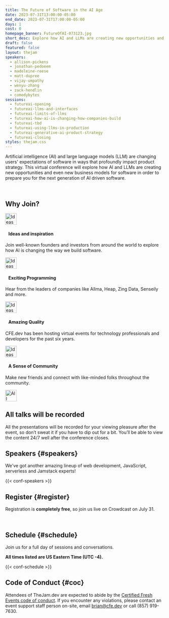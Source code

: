 ```yaml
---
title: The Future of Software in the AI Age
date: 2023-07-31T13:00:00-05:00
end_date: 2023-07-31T17:00:00-05:00
days: 1
cost: 0
homepage_banner: FutureOfAI-073123.jpg
short_desc: Explore how AI and LLMs are creating new opportunities and even new business models for software in order to prepare you for the next generation of AI driven software. 
draft: false
featured: false
layout: thejam
speakers:
  - allison-pickens
  - jonathan-pedoeem
  - madeleine-reese
  - matt-dupree
  - vijay-umpathy
  - wenyu-zhang
  - zack-hendlin
  - comedybytes
sessions:
  - futureai-opening
  - futureai-llms-and-interfaces
  - futureai-limits-of-llms
  - futureai-how-ai-is-changing-how-companies-build
  - futureai-tbd
  - futureai-using-llms-in-production
  - futureai-generative-ai-product-strategy
  - futureai-closing
styles: thejam.css
---
```


Artificial intelligence (AI) and large language models (LLM) are changing users' expectations of software in ways that profoundly impact product strategy. This virtual conference will explore how AI and LLMs are creating new opportunities and even new business models for software in order to prepare you for the next generation of AI driven software.

<div class="mt-8 mb-8 flex items-center justify-center w-full">
<a class="button" style="text-decoration:none;color:#FFF" href="https://crowdcast.io/c/future-of-ai" target="_blank">
 Register for free on Crowdcast!
</a>
</div>

## Why Join?

<div class="container px-6 mx-auto mt-8">
  <div class="grid gap-8 lg:grid-cols-2">
    <article>
      <div class="flex items-center mb-8">
      <p><img src="/img/thejam/iconmonstr-idea-7-1.svg" alt="Ideas and Inspiration" width="36" height="36"></p>
      <h4 style="margin-left:.7em">Ideas and inspiration</h4>
      </div>
      <p class="text-base">Join well-known founders and investors from around the world to explore how AI is changing the way we build software.</p>
    </article>
    <article>
      <div class="flex items-center mb-8">
      <p><img src="/img/thejam/iconmonstr-rocket-14-1.svg" alt="Ideas and Inspiration" width="36" height="36"></p>
      <h4 style="margin-left:.7em">Exciting Programming</h4>
      </div>
      <p class="text-base">Hear from the leaders of companies like Allma, Heap, Zing Data, Senseily and more.</p>
    </article>
    <article>
      <div class="flex items-center mb-8">
      <p><img src="/img/thejam/iconmonstr-thumb-15-1.svg" alt="Ideas and Inspiration" width="36" height="36"></p>
      <h4 style="margin-left:.7em">Amazing Quality</h4>
      </div>
      <p class="text-base">CFE.dev has been hosting virtual events for technology professionals and developers for the past six years.</p>
    </article>
    <article>
      <div class="flex items-center mb-8">
      <p><img src="/img/thejam/iconmonstr-friend-3-1.svg" alt="Ideas and Inspiration" width="36" height="36"></p>
      <h4 style="margin-left:.7em">A Sense of Community</h4>
      </div>
      <p class="text-base">Make new friends and connect with like-minded folks throughout the community.</p>
    </article>
  </div>
</div>

<section class="mt-20 border border-gray-300 rounded hover:shadow-xl anim">
  <div class="flex flex-col items-center justify-center p-6 pt-6 pb-4 text-center rounded highlight-pattern-signal">
    <span class="flex items-center justify-center flex-shrink-0 w-24 h-24 mr-4 -mt-20 rounded-full bg-lightBlue" aria-hidden="true">
      <img src="/img/thejam/iconmonstr-video-camera-1-1.svg" alt="All talks will be recorded" width="36" height="36">
    </span>
    <h2 class="mt-4 mb-2 text-3xl font-bold leading-tight text-blue">All talks will be recorded</a></h2>
  </div>
  <div class="p-6">
    All the presentations will be recorded for your viewing pleasure after the event, so don’t sweat it if you have to dip out for a bit. You’ll be able to view the content 24/7 well after the conference closes.
  </div>
</section>

## Speakers {#speakers}

We've got another amazing lineup of web development, JavaScript, serverless and Jamstack experts!

{{< conf-speakers >}}

## Register {#register}

Registration is **completely free**, so join us live on Crowdcast on July 31.

<div class="mt-8 mb-8 flex items-center justify-center w-full">
<a class="button" style="text-decoration:none;color:#FFF" href="https://crowdcast.io/c/future-of-ai">
 Register for free on Crowdcast!
</a>
</div>

## Schedule {#schedule}

Join us for a full day of sessions and conversations.

**All times listed are US Eastern Time (UTC -4).**

{{< conf-schedule >}}

## Code of Conduct {#coc}

Attendees of TheJam.dev are expected to abide by the [Certified Fresh Events code of conduct](/conduct). If you encounter any violations, please contact an event support staff person on-site, email [brian@cfe.dev](mailto:brian@cfe.dev) or call (857) 919-7630.
